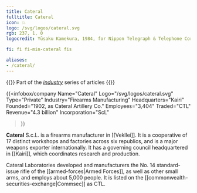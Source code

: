```yaml
---
title: Cateral
fulltitle: Cateral
icon: 💥
logo: /svg/logos/cateral.svg
rgb: 237, 1, 0
logocredit: Yūsaku Kamekura, 1984, for Nippon Telegraph & Telephone Corporation.

fi: fi fi-min-cateral fis

aliases:
- /cateral/
---
```

{{<note series>}}
 Part of the *[industry](/industry/)* series of articles
{{</note>}}

 {{<infobox/company
	  Name="Cateral"
	  Logo="/svg/logos/cateral.svg"
	  Type="Private"
	  Industry="Firearms Manufacturing"
	  Headquarters="Kairi"
	  Founded="1902, as Cateral Artillery Co."
	  Employees="3,404"
	  Traded="CTL"
	  Revenue="4.3 billion"
	  Incorporation="ScL"
  >}}

<span class="fi fi-min-cateral fis"></span> **Cateral** S.c.L. is a firearms manufacturer in [[Vekllei]]. It is a cooperative of 17 distinct workshops and factories across six republics, and is a major weapons exporter internationally. It has a governing council headquartered in [[Kairi]], which coordinates research and production.

Cateral Laboratories developed and manufacturers the No. 14 standard-issue rifle of the [[armed-forces|Armed Forces]], as well as other small arms, and employs about 5,000 people. It is listed on the [[commonwealth-securities-exchange|Commsec]] as CTL.


